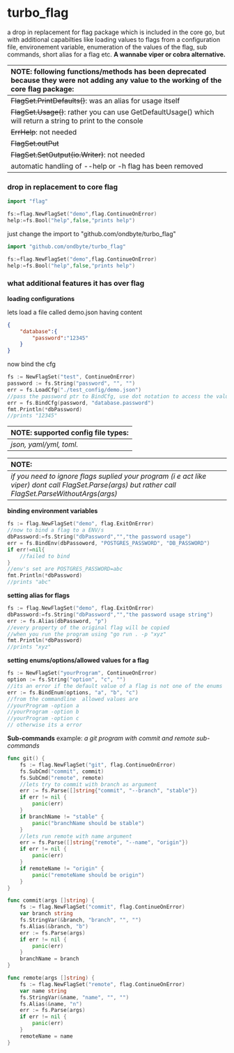  # turbo_flag

a drop in replacement for flag package which is included in the core go, but with additional capabilties like loading values to flags from a configuration file, environement variable, enumeration of the values of the flag, sub commands, short alias for a flag etc.
**A wannabe viper or cobra alternative.**
 
| NOTE: following functions/methods has been deprecated because they were not adding any value to the working of the core flag package:   |
| :------------ |
| ~~FlagSet.PrintDefaults()~~: was an alias for usage itself|
| ~~FlagSet.Usage()~~: rather you can use GetDefaultUsage() which will return a string to print to the console|
|~~ErrHelp~~: not needed|
|~~FlagSet.outPut~~|
|~~FlagSet.SetOutput(io.Writer)~~: not needed|
|automatic handling of \--help or -h flag has been removed|

### drop in replacement to core flag

```go
import "flag"

fs:=flag.NewFlagSet("demo",flag.ContinueOnError)
help:=fs.Bool("help",false,"prints help")
```
just change the import to "github.com/ondbyte/turbo_flag"
```go
import "github.com/ondbyte/turbo_flag"

fs:=flag.NewFlagSet("demo",flag.ContinueOnError)
help:=fs.Bool("help",false,"prints help")
```

### what additional features it has over flag

**loading configurations**

lets load a file called demo.json having content
```json
{
    "database":{
        "password":"12345"
    }
}
```
now bind the cfg
```go
fs := NewFlagSet("test", ContinueOnError)
password := fs.String("password", "", "")
err = fs.LoadCfg("./test_config/demo.json")
//pass the password ptr to BindCfg, use dot notation to access the value in the cfg
err = fs.BindCfg(password, "database.password")
fmt.Println(*dbPassword)
//prints "12345"
```

| NOTE: supported config file types:   |
| :------------ |
| *json, yaml/yml, toml.*|

| NOTE:   |
| :------------ |
|  *if you need to ignore flags suplied your program (i  e act like viper) dont call FlagSet.Parse(args) but rather call FlagSet.ParseWithoutArgs(args)*|
**binding environment variables**
```go
fs := flag.NewFlagSet("demo", flag.ExitOnError)
//now to bind a flag to a ENV/s
dbPassword:=fs.String("dbPassword","","the password usage") 
err = fs.BindEnv(dbPassoword, "POSTGRES_PASSWORD", "DB_PASSWORD")
if err!=nil{
	//failed to bind
}
//env's set are POSTGRES_PASSWORD=abc
fmt.Println(*dbPassword)
//prints "abc"
```
**setting alias for flags**


```go
fs := flag.NewFlagSet("demo", flag.ExitOnError)
dbPassword:=fs.String("dbPassword","","the password usage string")
err := fs.Alias(dbPassword, "p")
//every property of the original flag will be copied
//when you run the program using "go run . -p "xyz"
fmt.Println(*dbPassword)
//prints "xyz"
```
**setting enums/options/allowed values for a flag**
```go
fs := NewFlagSet("yourProgram", ContinueOnError)
option := fs.String("option", "c", "")
//its an error if the default value of a flag is not one of the enums
err := fs.BindEnum(options, "a", "b", "c")
//from the commandline  allowed values are
//yourProgram -option a
//yourProgram -option b
//yourProgram -option c
// otherwise its a error
```
**Sub-commands**
example: _a git program with commit and remote sub-commands_
```go
func git() {
	fs := flag.NewFlagSet("git", flag.ContinueOnError)
	fs.SubCmd("commit", commit)
	fs.SubCmd("remote", remote)
	//lets try to commit with branch as argument
	err := fs.Parse([]string{"commit", "--branch", "stable"})
	if err != nil {
		panic(err)
	}
	if branchName != "stable" {
		panic("branchName should be stable")
	}
	//lets run remote with name argument
	err = fs.Parse([]string{"remote", "--name", "origin"})
	if err != nil {
		panic(err)
	}
	if remoteName != "origin" {
		panic("remoteName should be origin")
	}
}

func commit(args []string) {
	fs := flag.NewFlagSet("commit", flag.ContinueOnError)
	var branch string
	fs.StringVar(&branch, "branch", "", "")
	fs.Alias(&branch, "b")
	err := fs.Parse(args)
	if err != nil {
		panic(err)
	}
	branchName = branch
}

func remote(args []string) {
	fs := flag.NewFlagSet("remote", flag.ContinueOnError)
	var name string
	fs.StringVar(&name, "name", "", "")
	fs.Alias(&name, "n")
	err := fs.Parse(args)
	if err != nil {
		panic(err)
	}
	remoteName = name
}
```